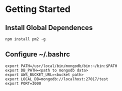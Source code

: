 
# Getting Started

## Install Global Dependences

```
npm install pm2 -g
```

## Configure ~/.bashrc
```
export PATH=/usr/local/bin/mongodb/bin:~/bin:$PATH
export DB_PATH=<path to mongodb data>
export AWS_BUCKET_URL=<bucket path>
export LOCAL_DB=mongodb://localhost:27017/test
export PORT=3000
```